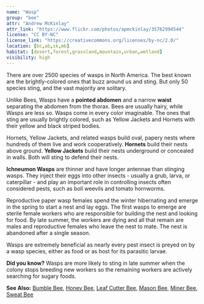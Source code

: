 ```yaml
---
name: "Wasp"
group: "bee"
attr: "Andrew McKinlay"
attr_link: "https://www.flickr.com/photos/apmckinlay/35762994544"
license: "CC BY-NC"
license_link: "https://creativecommons.org/licenses/by-nc/2.0/"
location: [bc,ab,sk,mb]
habitat: [desert,forest,grassland,mountain,urban,wetland]
visibility: high
---
```

There are over 2500 species of wasps in North America. The best known are the brightly-colored ones that buzz around us and sting. But only 50 species sting, and the vast majority are solitary.

Unlike Bees, Wasps have a **pointed abdomen** and a narrow **waist** separating the abdomen from the thorax. Bees are usually hairy, while Wasps are less so. Wasps come in every color imaginable. The ones that sting are usually brightly colored, such as Yellow Jackets and Hornets with their yellow and black striped bodies.

Hornets, Yellow Jackets, and related wasps build oval, papery nests where hundreds of them live and work cooperatively. **Hornets** build their nests above ground. **Yellow Jackets** build their nests underground or concealed in walls. Both will sting to defend their nests.

**Ichneumon Wasps** are thinner and have longer antennae than stinging wasps. They inject their eggs into other insects - usually a grub, larva, or caterpillar - and play an important role in controlling insects often considered pests, such as boll weevils and tomato hornworms.

Reproductive paper wasp females spend the winter hibernating and emerge in the spring to start a nest and lay eggs. The first wasps to emerge are sterile female workers who are responsible for building the nest and looking for food. By late summer, the workers are dying and all that remain are males and reproductive females who leave the nest to mate. The nest is abandoned after a single season.

Wasps are extremely beneficial as nearly every pest insect is preyed on by a wasp species, either as food or as host for its parasitic larvae.

**Did you know?** Wasps are more likely to sting in late summer when the colony stops breeding new workers so the remaining workers are actively searching for sugary foods.

<!-- generated, do not edit -->
**See Also:**
[Bumble Bee](/insects/bumbee),
[Honey Bee](/insects/honeybee),
[Leaf Cutter Bee](/insects/leafcbee),
[Mason Bee](/insects/masonbee),
[Miner Bee](/insects/minerbee),
[Sweat Bee](/insects/sweatbee)
